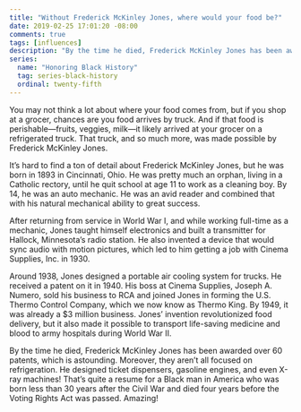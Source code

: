 ```yaml
---
title: "Without Frederick McKinley Jones, where would your food be?"
date: 2019-02-25 17:01:20 -08:00
comments: true
tags: [influences]
description: "By the time he died, Frederick McKinley Jones has been awarded over 60 patents."
series:
  name: "Honoring Black History"
  tag: series-black-history
  ordinal: twenty-fifth
---
```


You may not think a lot about where your food comes from, but if you shop at a grocer, chances are you food arrives by truck. And if that food is perishable—fruits, veggies, milk—it likely arrived at your grocer on a refrigerated truck. That truck, and so much more, was made possible by Frederick McKinley Jones.

<!-- more -->

It’s hard to find a ton of detail about Frederick McKinley Jones, but he was born in 1893 in Cincinnati, Ohio. He was pretty much an orphan, living in a Catholic rectory, until he quit school at age 11 to work as a cleaning boy. By 14, he was an auto mechanic. He was an avid reader and combined that with his natural mechanical ability to great success.

After returning from service in World War I, and while working full-time as a mechanic, Jones taught himself electronics and built a transmitter for Hallock, Minnesota’s radio station. He also invented a device that would sync audio with motion pictures, which led to him getting a job with Cinema Supplies, Inc. in 1930.

Around 1938, Jones designed a portable air cooling system for trucks. He received a patent on it in 1940. His boss at Cinema Supplies, Joseph A. Numero, sold his business to RCA and joined Jones in forming the U.S. Thermo Control Company, which we now know as Thermo King. By 1949, it was already a $3 million business. Jones’ invention revolutionized food delivery, but it also made it possible to transport life-saving medicine and blood to army hospitals during World War II.

By the time he died, Frederick McKinley Jones has been awarded over 60 patents, which is astounding. Moreover, they aren’t all focused on refrigeration. He designed ticket dispensers, gasoline engines, and even X-ray machines! That’s quite a resume for a Black man in America who was born less than 30 years after the Civil War and died four years before the Voting Rights Act was passed. Amazing!
